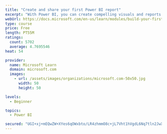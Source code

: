 ```yaml
---
title: "Create and share your first Power BI report"
excerpt: "With Power BI, you can create compelling visuals and reports. In this module, you learn how to use Power BI Desktop to connect to data, build visuals, and create a report that you can share with others in your organization. You then learn how to publish the report to the Power BI service, so that others can see your insights and benefit from your work."
webUrl: https://docs.microsoft.com/en-us/learn/modules/build-your-first-power-bi-report/
type: course
price: Free
length: PT55M
ratings:
  count: 5702
  average: 4.7695546
heat: 54

provider:
  name: Microsoft Learn
  domain: microsoft.com
  images:
    - url: /assets/images/organizations/microsoft.com-50x50.jpg
      width: 50
      height: 50

levels:
  - Beginner

topics:
  - Power BI

secured: "UGI+xj+mEQwZW+XYes6qOWxbto/LR4zhmmO8c+jL7Vht1hVgdL6Nq7tln2JwXjtfSf6tFIgNme2oFTZ/7/xxZoJxiYXAr/HHOSwYXHfFW2GCTkK0Q4U8KRHEfllaAECmMKHpvYjZEreTG2OtPwkIz71HnBiIifw8RThCJ0/Ytv9ChDd8zwljUQNUX8MTj9hwW8mRVK6XPRKv1xuxt+qSwgrbRzfIFJkq4WEwLyi3xPJdI3wrQzttMmH9kPH924KYCApAw3dzBAKYY5f5HPfyQClpHw5+MfEe/HhAPD3FObjrCI5wWghEI/vLGbCFbv4qnd8Y0LttLbghHqTk7Sx2cTulYusNowogk1pDOnPWg1uLMF4ygHniHC1n1OF+NxNhMVEdwM4oqYUZCXdYbn4AbyS+uL4dTztkIf3wPvrRaCQ=;ZpsUix0HplGQowVkI7T9Lg=="
---
```


